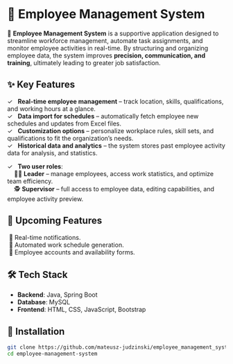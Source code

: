 # 🏢 Employee Management System

🚀 **Employee Management System** is a supportive application designed to streamline workforce management, automate task assignments, and monitor employee activities in real-time. By structuring and organizing employee data, the system improves **precision, communication, and training**, ultimately leading to greater job satisfaction.

## ✨ Key Features

✓ &nbsp;  **Real-time employee management** – track location, skills, qualifications, and working hours at a glance.  
✓ &nbsp;  **Data import for schedules** – automatically fetch employee new schedules and updates from Excel files.  
✓ &nbsp;  **Customization options** – personalize workplace rules, skill sets, and qualifications to fit the organization’s needs.  
✓ &nbsp;  **Historical data and analytics** – the system stores past employee activity data for analysis, and statistics.  

✓ &nbsp;  **Two user roles**:  
&nbsp;&nbsp;&nbsp;&nbsp;👨‍💼 **Leader** – manage employees, access work statistics, and optimize team efficiency.  
&nbsp;&nbsp;&nbsp;&nbsp;🕵️ **Supervisor** – full access to employee data, editing capabilities, and employee activity preview.  

## 📅 Upcoming Features

 &nbsp;🔔 Real-time notifications.  
 &nbsp;📆 Automated work schedule generation.  
 &nbsp;👥 Employee accounts and availability forms.  

## 🛠 Tech Stack
 - **Backend**: Java, Spring Boot  
 - **Database**: MySQL  
 - **Frontend**: HTML, CSS, JavaScript, Bootstrap  

## 🚀 Installation

   ```sh
   git clone https://github.com/mateusz-judzinski/employee_management_system.git
   cd employee-management-system
